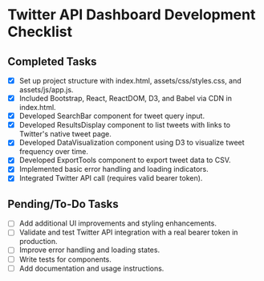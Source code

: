 # Twitter API Dashboard Development Checklist

## Completed Tasks
- [x] Set up project structure with index.html, assets/css/styles.css, and assets/js/app.js.
- [x] Included Bootstrap, React, ReactDOM, D3, and Babel via CDN in index.html.
- [x] Developed SearchBar component for tweet query input.
- [x] Developed ResultsDisplay component to list tweets with links to Twitter's native tweet page.
- [x] Developed DataVisualization component using D3 to visualize tweet frequency over time.
- [x] Developed ExportTools component to export tweet data to CSV.
- [x] Implemented basic error handling and loading indicators.
- [x] Integrated Twitter API call (requires valid bearer token).

## Pending/To-Do Tasks
- [ ] Add additional UI improvements and styling enhancements.
- [ ] Validate and test Twitter API integration with a real bearer token in production.
- [ ] Improve error handling and loading states.
- [ ] Write tests for components.
- [ ] Add documentation and usage instructions. 